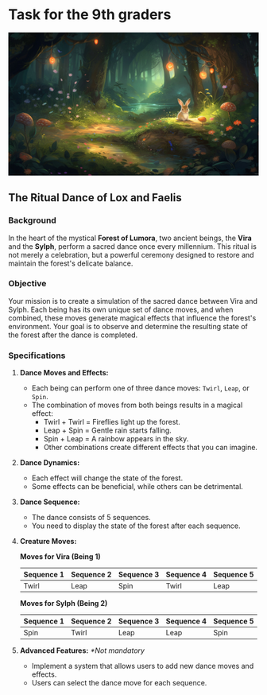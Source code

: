 # Task for the 9th graders

<img src="../Task/Lumora-forest.jpg"></img>

## The Ritual Dance of Lox and Faelis

### Background

In the heart of the mystical **Forest of Lumora**, two ancient beings, the **Vira** and the **Sylph**, perform a sacred dance once every millennium. This ritual is not merely a celebration, but a powerful ceremony designed to restore and maintain the forest's delicate balance.

### Objective

Your mission is to create a simulation of the sacred dance between Vira and Sylph. Each being has its own unique set of dance moves, and when combined, these moves generate magical effects that influence the forest's environment. Your goal is to observe and determine the resulting state of the forest after the dance is completed.

### Specifications

1. **Dance Moves and Effects:**
    - Each being can perform one of three dance moves: `Twirl`, `Leap`, or `Spin`.
    - The combination of moves from both beings results in a magical effect:
        - Twirl + Twirl = Fireflies light up the forest.
        - Leap + Spin = Gentle rain starts falling.
        - Spin + Leap = A rainbow appears in the sky.
        - Other combinations create different effects that you can imagine.

2. **Dance Dynamics:**
    - Each effect will change the state of the forest.
    - Some effects can be beneficial, while others can be detrimental.

3. **Dance Sequence:**
    - The dance consists of 5 sequences.
    - You need to display the state of the forest after each sequence.

4. **Creature Moves:**

    **Moves for Vira (Being 1)**

    | Sequence 1 | Sequence 2 | Sequence 3 | Sequence 4 | Sequence 5 |
    |------------|------------|------------|------------|------------|
    | Twirl      | Leap       | Spin       | Twirl      | Leap       |

    **Moves for Sylph (Being 2)**

    | Sequence 1 | Sequence 2 | Sequence 3 | Sequence 4 | Sequence 5 |
    |------------|------------|------------|------------|------------|
    | Spin       | Twirl      | Leap       | Leap       | Spin       |

5. **Advanced Features:** <i>*Not mandatory</i>
    - Implement a system that allows users to add new dance moves and effects.
    - Users can select the dance move for each sequence.
